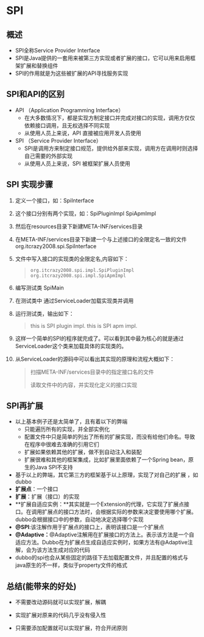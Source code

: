# SPI



## 概述

* SPI全称Service Provider Interface
* SPI是Java提供的一套用来被第三方实现或者扩展的接口，它可以用来启用框架扩展和替换组件
*  SPI的作用就是为这些被扩展的API寻找服务实现



## SPI和API的区别

* API （Application Programming Interface）
  * 在大多数情况下，都是实现方制定接口并完成对接口的实现，调用方仅仅依赖接口调用，且无权选择不同实现
  * 从使用人员上来说，API 直接被应用开发人员使用
* SPI （Service Provider Interface）
  * SPI是调用方来制定接口规范，提供给外部来实现，调用方在调用时则选择自己需要的外部实现
  * 从使用人员上来说，SPI 被框架扩展人员使用



## SPI 实现步骤

1. 定义一个接口，如：SpiInterface

2. 这个接口分别有两个实现，如：SpiPluginImpl   SpiApmImpl

3. 然后在resources目录下新建META-INF/services目录

4. 在META-INF/services目录下新建一个与上述接口的全限定名一致的文件 org.itcrazy2008.spi.SpiInterface

5. 文件中写入接口的实现类的全限定名,内容如下：

   > ```
   > org.itcrazy2008.spi.impl.SpiPluginImpl
   > org.itcrazy2008.spi.impl.SpiApmImpl
   > ```

6. 编写测试类 SpiMain

7. 在测试类中 通过ServiceLoader加载实现类并调用

8. 运行测试类，输出如下：

   > this is SPI plugin impl.
   > this is SPI apm impl.

9. 这样一个简单的SPI的程序就完成了。可以看到其中最为核心的就是通过ServiceLoader这个类来加载具体的实现类的。

10. 从ServiceLoader的源码中可以看出其实现的原理和流程大概如下：

    > 扫描META-INF/services目录中的指定接口名的文件
    >
    > 读取文件中的内容，并实现化定义的接口实现



## SPI再扩展

* 以上基本例子还是太简单了，且有着以下的弊端
  * 只能遍历所有的实现，并全部实例化
  * 配置文件中只是简单的列出了所有的扩展实现，而没有给他们命名。导致在程序中很难去准确的引用它们
  * 扩展如果依赖其他的扩展，做不到自动注入和装配
  * 扩展很难和其他的框架集成，比如扩展里面依赖了一个Spring bean，原生的Java SPI不支持
*  基于以上的弊端，其它第三方的框架基于以上原理，实现了对自己的扩展 ，如dubbo
  * **扩展点**：一个接口
  * **扩展**：扩展（接口）的实现
  * **扩展自适应实例：**其实就是一个Extension的代理，它实现了扩展点接口。在调用扩展点的接口方法时，会根据实际的参数来决定要使用哪个扩展。dubbo会根据接口中的参数，自动地决定选择哪个实现
  * **@SPI**:该注解作用于扩展点的接口上，表明该接口是一个扩展点
  * **@Adaptive：**@Adaptive注解用在扩展接口的方法上。表示该方法是一个自适应方法。Dubbo在为扩展点生成自适应实例时，如果方法有@Adaptive注解，会为该方法生成对应的代码
  * dubbo的spi也会从某些固定的路径下去加载配置文件，并且配置的格式与java原生的不一样，类似于property文件的格式



## 总结(能带来的好处)

* 不需要改动源码就可以实现扩展，解耦

* 实现扩展对原来的代码几乎没有侵入性

* 只需要添加配置就可以实现扩展，符合开闭原则

  

